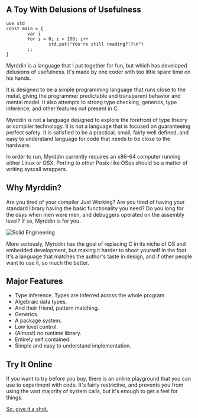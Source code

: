 A Toy With Delusions of Usefulness
----------------------------------

    use std
    const main = {
            var i
            for i = 0; i < 100; i++
                    std.put("You're still reading?!?\n")
            ;;
    }

Myrddin is a language that I put together for fun, but which has developed
delusions of usefulness. It's made by one coder with too little spare time on
his hands.

It is designed to be a simple programming language that runs close to the
metal, giving the programmer predictable and transparent behavior and mental
model. It also attempts to strong type checking, generics, type inference, and
other features not present in C.

Myrddin is not a language designed to explore the forefront of type theory or
compiler technology. It is not a language that is focused on guaranteeing
perfect safety. It is satisfied to be a practical, small, fairly well defined,
and easy to understand language for code that needs to be close to the
hardware.

In order to run, Myrddin currently requires an x86-64 computer running either
Linux or OSX. Porting to other Posix-like OSes should be a matter of writing
syscall wrappers.

Why Myrddin?
------------

Are you tired of your compiler Just Working? Are you tired of having your
standard library having the basic functionality you need? Do you long for the
days when men were men, and debuggers operated on the assembly level? If so,
Myrddin is for you.

![Solid Engineering](http://eigenstate.org/myrddin/tacoma-narrows.jpg "Solid Engineering")

More seriously, Myrddin has the goal of replacing C in its niche of OS and
embedded development, but making it harder to shoot yourself in the foot. It's
a language that matches the author's taste in design, and if other people want
to use it, so much the better.

Major Features
--------------

- Type inference. Types are inferred across the whole program.
- Algebraic data types.
- And their friend, pattern matching.
- Generics.
- A package system.
- Low level control.
- (Almost) no runtime library.
- Entirely self contained.
- Simple and easy to understand implementation.

Try It Online
-------------

If you want to try before you buy, there is an online playground that you can
use to experiment with code. It's fairly restrictive, and prevents you from
using the vast majority of system calls, but it's enough to get a feel for
things.

[So, give it a shot.](http://eigenstate.org/myrddin/playground)
